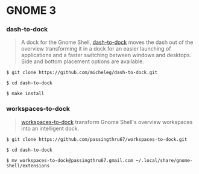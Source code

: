 # GNOME 3
### dash-to-dock

>A dock for the Gnome Shell, <a href="https://extensions.gnome.org/extension/307/dash-to-dock/"> dash-to-dock</a> moves the dash out of the overview transforming it in a dock for an easier launching of applications and a faster switching between windows and desktops. Side and bottom placement options are available.

    $ git clone https://github.com/micheleg/dash-to-dock.git

    $ cd dash-to-dock

    $ make install

### workspaces-to-dock
><a href="https://extensions.gnome.org/extension/427/workspaces-to-dock/"> workspaces-to-dock</a> transform Gnome Shell's overview workspaces into an intelligent dock.


    $ git clone https://github.com/passingthru67/workspaces-to-dock.git

    $ cd dash-to-dock

    $ mv workspaces-to-dock@passingthru67.gmail.com ~/.local/share/gnome-shell/extensions